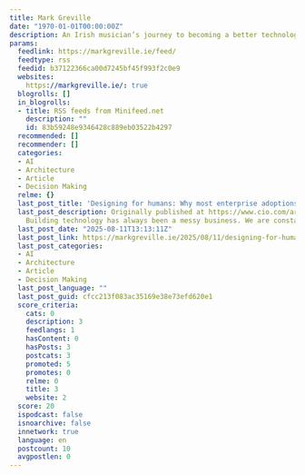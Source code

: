 ```yaml
---
title: Mark Greville
date: "1970-01-01T00:00:00Z"
description: An Irish musician’s journey to becoming a better technologist
params:
  feedlink: https://markgreville.ie/feed/
  feedtype: rss
  feedid: b37122366ca00d7245bf45f993f2c0e9
  websites:
    https://markgreville.ie/: true
  blogrolls: []
  in_blogrolls:
  - title: RSS feeds from Minifeed.net
    description: ""
    id: 83b59248e9346428c889eb03522b4297
  recommended: []
  recommender: []
  categories:
  - AI
  - Architecture
  - Article
  - Decision Making
  relme: {}
  last_post_title: 'Designing for humans: Why most enterprise adoptions of AI fail'
  last_post_description: Originally published at https://www.cio.com/article/4028051/designing-for-humans-why-most-enterprise-adoptions-of-ai-fail.html
    Building technology has always been a messy business. We are constantly
  last_post_date: "2025-08-11T13:13:11Z"
  last_post_link: https://markgreville.ie/2025/08/11/designing-for-humans-why-most-enterprise-adoptions-of-ai-fail/
  last_post_categories:
  - AI
  - Architecture
  - Article
  - Decision Making
  last_post_language: ""
  last_post_guid: cfcc213f083ac35169e38e73efd620e1
  score_criteria:
    cats: 0
    description: 3
    feedlangs: 1
    hasContent: 0
    hasPosts: 3
    postcats: 3
    promoted: 5
    promotes: 0
    relme: 0
    title: 3
    website: 2
  score: 20
  ispodcast: false
  isnoarchive: false
  innetwork: true
  language: en
  postcount: 10
  avgpostlen: 0
---
```

